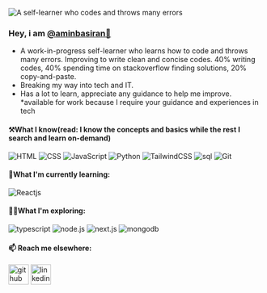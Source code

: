 ![A self-learner who codes and throws many errors](https://pbs.twimg.com/profile_banners/923529004052652032/1659092924/1500x500)

### Hey, i am <a href="https://github.com/aminbasiran">@aminbasiran👋</a>
* A work-in-progress self-learner who learns how to code and throws many errors. Improving to write clean and concise codes. 40% writing codes, 40% spending time on stackoverflow finding solutions, 20% copy-and-paste. 
* Breaking my way into tech and IT. 
* Has a lot to learn, appreciate any guidance to help me improve.
*available for work because I require your guidance and experiences in tech

#### ⚒️What I know(read: I know the concepts and basics while the rest I search and learn on-demand)
<div display="flex">
  <img src="https://img.shields.io/badge/HTML-orange?style=for-the-badge&logo=html5&logoColor=%2361DAFB" alt="HTML"/>
  <img src="https://img.shields.io/badge/CSS3-blue?style=for-the-badge&logo=css3&logoColor=white" alt="CSS"/>
  <img src="https://img.shields.io/badge/Javascript-yellow?style=for-the-badge&logo=javascript&logoColor=white" alt="JavaScript"/>
  <img src="https://img.shields.io/badge/Python-blueviolet.svg?style=for-the-badge&logo=python&logoColor=white" alt="Python"/>
  <img src="https://img.shields.io/badge/TailwindCSS-blue?style=for-the-badge&logo=tailwindcss&logoColor=white" alt="TailwindCSS"/>
  <img src="https://img.shields.io/badge/sql-orange?style=for-the-badge&logo=sql&logoColor=white" alt="sql"/>
  <img src="https://img.shields.io/badge/Git-black?style=for-the-badge&logo=Git&logoColor=white" alt="Git"/>
</div>

#### 🤺What I'm currently learning: 
<img src="https://img.shields.io/badge/React-blue?style=for-the-badge&logo=React&logoColor=%2361DAFB" alt="Reactjs"/>

#### 👨‍💻What I'm exploring: <br>
<div display="flex">
  <img src="https://img.shields.io/badge/typescript-blue?style=for-the-badge&logo=typescript&logoColor=%2361DAFB" alt="typescript"/>
  <img src="https://img.shields.io/badge/node.js-green?style=for-the-badge&logo=node.js&logoColor=white" alt="node.js"/>
  <img src="https://img.shields.io/badge/next.js-black?style=for-the-badge&logo=next.js&logoColor=white" alt="next.js"/>
  <img src="https://img.shields.io/badge/mongodb-white?style=for-the-badge&logo=mongodb&logoColor=green" alt="mongodb"/>
</div>
 
 #### 📫 Reach me elsewhere:

[<img src='https://cdn.jsdelivr.net/npm/simple-icons@3.0.1/icons/github.svg' alt='github' height='40'>](https://github.com/aminbasiran)  [<img src='https://cdn.jsdelivr.net/npm/simple-icons@3.0.1/icons/linkedin.svg' alt='linkedin' height='40'>](https://linkedin.com/in/muhammadamin6151/)

